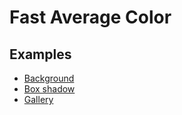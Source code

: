 # Fast Average Color

## Examples
- [Background](https://hcodes.github.io/fast-average-color/examples/background.html)
- [Box shadow](https://hcodes.github.io/fast-average-color/examples/box-shadow.html)
- [Gallery](https://hcodes.github.io/fast-average-color/examples/gallery.html)
<!-- - [Canvas](https://hcodes.github.io/fast-average-color/examples/canvas.html)
- [Video](https://hcodes.github.io/fast-average-color/examples/video.html)
- [Drag me](https://hcodes.github.io/fast-average-color/examples/drag_me.html) -->
